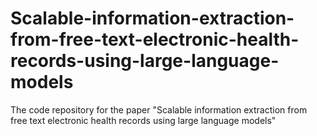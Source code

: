 # Scalable-information-extraction-from-free-text-electronic-health-records-using-large-language-models
The code repository for the paper "Scalable information extraction from free text electronic health records using large language models"

